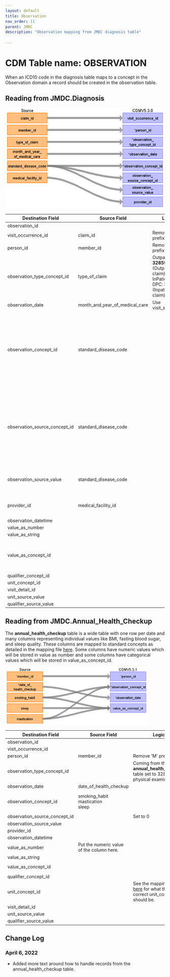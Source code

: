 ```yaml
---
layout: default
title: Observation
nav_order: 11
parent: JMDC
description: "Observation mapping from JMDC diagnosis table"

---
```


# CDM Table name: OBSERVATION

When an ICD10 code in the diagnosis table maps to a concept in the Observation domain a record should be created in the observation table.

## Reading from JMDC.Diagnosis

![](images/obs_diag.png)

|     Destination Field    |     Source   Field    |     Logic    |     Comment    |
|-|-|-|-|
|     observation_id    |          |          |          |
|     visit_occurrence_id    |     claim_id    |     Remove ‘C’ prefix    |          |
|     person_id    |     member_id    |     Remove 'M' prefix    |          |
|     observation_type_concept_id    |     type_of_claim    |     Outpatient: **32859** (Outpatient claim)    InPatient or DPC: **32853** (Inpatient claim)     |          |
|     observation_date    |     month_and_year_of_medical_care    |     Use visit_start_date    |          |
|     observation_concept_id    |     standard_disease_code    |          |     Lookup icd10_level4_code in diagnosis_master table, and   use vocab to map to standard concept. Remove '-' prior to mapping (e.g.   'I50-' should map to 'I50'), and ignore period (e.g. 'I500' should map to   'I50.0')    |
|     observation_source_concept_id    |     standard_disease_code    |          |     Lookup icd10_level4_code in diagnosis_master table, and   use vocab to map to source concept. Remove '-' prior to mapping (e.g. 'I50-'   should map to 'I50'), and ignore period (e.g. 'I500' should map to 'I50.0')    |
|     observation_source_value    |     standard_disease_code    |          |     Lookup icd10_level4_code in diagnosis_master table    |
|     provider_id    |     medical_facility_id    |          |     Use dummy provider corresponding to the institute    |
|     observation_datetime    |          |          |          |
|     value_as_number    |          |          |          |
|     value_as_string    |          |          |          |
|     value_as_concept_id    |          |          |     From diagnoses:value from “Maps to value” relationship or   else 4181412 (present)    |
|     qualifier_concept_id    |          |          |          |
|     unit_concept_id    |          |          |          |
|     visit_detail_id    |          |          |          |
|     unit_source_value    |          |          |          |
|     qualifier_source_value    |          |          |          |


## Reading from JMDC.Annual_Health_Checkup

The **annual_health_checkup** table is a wide table with one row per date and many columns representing individual values like BMI, fasting blood sugar, and sleep quality. These columns are mapped to standard concepts as detailed in the mapping file [here](https://github.com/OHDSI/ETL-LambdaBuilder/blob/master/docs/JMDC/Vocab%20Updates/Annual_Health_Checkup_Mapping.xlsx). Some columns have numeric values which will be stored in value as number and some columns have categorical values which will be stored in value_as_concept_id. 

![](images/obs_annual_health.png)

|     Destination Field    |     Source   Field    |     Logic    |     Comment    |
|-|-|-|-|
|     observation_id    |          |          |          |
|     visit_occurrence_id    |          |          |          |
|     person_id    |     member_id    |     Remove 'M' prefix    |          |
|     observation_type_concept_id    |          |          Coming from the **annual_health_checkup** table set to 32836 (EHR physical examination)         |
|     observation_date    |     date_of_health_checkup    |          |          |
|     observation_concept_id    |    smoking_habit<br>mastication<br>sleep      |          |  See the mapping file [here]([Vocab Updates/Annual_Health_Checkup_Mapping.xlsx](https://github.com/OHDSI/ETL-LambdaBuilder/blob/master/docs/JMDC/Vocab%20Updates/Annual_Health_Checkup_Mapping.xlsx)) for how to map these columns to standard concepts        |
|     observation_source_concept_id    |          |       Set to 0     |
|     observation_source_value    |          |          |          |
|     provider_id    |          |          |          |
|     observation_datetime    |          |          |          |
|     value_as_number    |   Put the numeric value of the column here.        |          |          |
|     value_as_string    |          |          |          |
|     value_as_concept_id    |        |    | See the mapping file [here](https://github.com/OHDSI/ETL-LambdaBuilder/blob/master/docs/JMDC/Vocab%20Updates/Annual_Health_Checkup_Mapping.xlsx) for how to map the categorical values to concept ids.        |
|     qualifier_concept_id    |          |          |          |
|     unit_concept_id    |          |   See the mapping file [here](https://github.com/OHDSI/ETL-LambdaBuilder/blob/master/docs/JMDC/Vocab%20Updates/Annual_Health_Checkup_Mapping.xlsx) for what the correct unit_concept_id should be.   |          |
|     visit_detail_id    |          |          |          |
|     unit_source_value    |          |          |          |
|     qualifier_source_value    |          |          |          |

## Change Log

### April 6, 2022
- Added more text around how to handle records from the annual_health_checkup table.